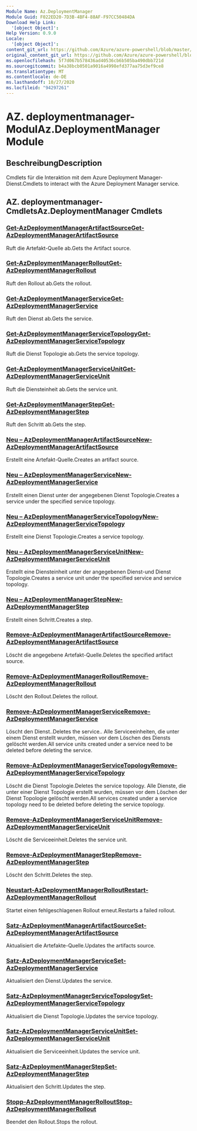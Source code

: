```yaml
---
Module Name: Az.DeploymentManager
Module Guid: F022ED20-7D3B-4BF4-88AF-F97CC50484DA
Download Help Link:
  '[object Object]': 
Help Version: 0.9.0
Locale:
  '[object Object]': 
content_git_url: https://github.com/Azure/azure-powershell/blob/master/src/DeploymentManager/DeploymentManager/help/Az.DeploymentManager.md
original_content_git_url: https://github.com/Azure/azure-powershell/blob/master/src/DeploymentManager/DeploymentManager/help/Az.DeploymentManager.md
ms.openlocfilehash: 5f7d067b578436ad40536cb6b505ba490dbb721d
ms.sourcegitcommit: b4a38bcb0501a9016a4998efd377aa75d3ef9ce8
ms.translationtype: MT
ms.contentlocale: de-DE
ms.lasthandoff: 10/27/2020
ms.locfileid: "94297261"
---
```

# <span data-ttu-id="c5e4e-101">AZ. deploymentmanager-Modul</span><span class="sxs-lookup"><span data-stu-id="c5e4e-101">Az.DeploymentManager Module</span></span>
## <span data-ttu-id="c5e4e-102">Beschreibung</span><span class="sxs-lookup"><span data-stu-id="c5e4e-102">Description</span></span>
<span data-ttu-id="c5e4e-103">Cmdlets für die Interaktion mit dem Azure Deployment Manager-Dienst.</span><span class="sxs-lookup"><span data-stu-id="c5e4e-103">Cmdlets to interact with the Azure Deployment Manager service.</span></span>

## <span data-ttu-id="c5e4e-104">AZ. deploymentmanager-Cmdlets</span><span class="sxs-lookup"><span data-stu-id="c5e4e-104">Az.DeploymentManager Cmdlets</span></span>
### [<span data-ttu-id="c5e4e-105">Get-AzDeploymentManagerArtifactSource</span><span class="sxs-lookup"><span data-stu-id="c5e4e-105">Get-AzDeploymentManagerArtifactSource</span></span>](Get-AzDeploymentManagerArtifactSource.md)
<span data-ttu-id="c5e4e-106">Ruft die Artefakt-Quelle ab.</span><span class="sxs-lookup"><span data-stu-id="c5e4e-106">Gets the Artifact source.</span></span>

### [<span data-ttu-id="c5e4e-107">Get-AzDeploymentManagerRollout</span><span class="sxs-lookup"><span data-stu-id="c5e4e-107">Get-AzDeploymentManagerRollout</span></span>](Get-AzDeploymentManagerRollout.md)
<span data-ttu-id="c5e4e-108">Ruft den Rollout ab.</span><span class="sxs-lookup"><span data-stu-id="c5e4e-108">Gets the rollout.</span></span>

### [<span data-ttu-id="c5e4e-109">Get-AzDeploymentManagerService</span><span class="sxs-lookup"><span data-stu-id="c5e4e-109">Get-AzDeploymentManagerService</span></span>](Get-AzDeploymentManagerService.md)
<span data-ttu-id="c5e4e-110">Ruft den Dienst ab.</span><span class="sxs-lookup"><span data-stu-id="c5e4e-110">Gets the service.</span></span>

### [<span data-ttu-id="c5e4e-111">Get-AzDeploymentManagerServiceTopology</span><span class="sxs-lookup"><span data-stu-id="c5e4e-111">Get-AzDeploymentManagerServiceTopology</span></span>](Get-AzDeploymentManagerServiceTopology.md)
<span data-ttu-id="c5e4e-112">Ruft die Dienst Topologie ab.</span><span class="sxs-lookup"><span data-stu-id="c5e4e-112">Gets the service topology.</span></span>

### [<span data-ttu-id="c5e4e-113">Get-AzDeploymentManagerServiceUnit</span><span class="sxs-lookup"><span data-stu-id="c5e4e-113">Get-AzDeploymentManagerServiceUnit</span></span>](Get-AzDeploymentManagerServiceUnit.md)
<span data-ttu-id="c5e4e-114">Ruft die Diensteinheit ab.</span><span class="sxs-lookup"><span data-stu-id="c5e4e-114">Gets the service unit.</span></span>

### [<span data-ttu-id="c5e4e-115">Get-AzDeploymentManagerStep</span><span class="sxs-lookup"><span data-stu-id="c5e4e-115">Get-AzDeploymentManagerStep</span></span>](Get-AzDeploymentManagerStep.md)
<span data-ttu-id="c5e4e-116">Ruft den Schritt ab.</span><span class="sxs-lookup"><span data-stu-id="c5e4e-116">Gets the step.</span></span>

### [<span data-ttu-id="c5e4e-117">Neu – AzDeploymentManagerArtifactSource</span><span class="sxs-lookup"><span data-stu-id="c5e4e-117">New-AzDeploymentManagerArtifactSource</span></span>](New-AzDeploymentManagerArtifactSource.md)
<span data-ttu-id="c5e4e-118">Erstellt eine Artefakt-Quelle.</span><span class="sxs-lookup"><span data-stu-id="c5e4e-118">Creates an artifact source.</span></span>

### [<span data-ttu-id="c5e4e-119">Neu – AzDeploymentManagerService</span><span class="sxs-lookup"><span data-stu-id="c5e4e-119">New-AzDeploymentManagerService</span></span>](New-AzDeploymentManagerService.md)
<span data-ttu-id="c5e4e-120">Erstellt einen Dienst unter der angegebenen Dienst Topologie.</span><span class="sxs-lookup"><span data-stu-id="c5e4e-120">Creates a service under the specified service topology.</span></span>

### [<span data-ttu-id="c5e4e-121">Neu – AzDeploymentManagerServiceTopology</span><span class="sxs-lookup"><span data-stu-id="c5e4e-121">New-AzDeploymentManagerServiceTopology</span></span>](New-AzDeploymentManagerServiceTopology.md)
<span data-ttu-id="c5e4e-122">Erstellt eine Dienst Topologie.</span><span class="sxs-lookup"><span data-stu-id="c5e4e-122">Creates a service topology.</span></span>

### [<span data-ttu-id="c5e4e-123">Neu – AzDeploymentManagerServiceUnit</span><span class="sxs-lookup"><span data-stu-id="c5e4e-123">New-AzDeploymentManagerServiceUnit</span></span>](New-AzDeploymentManagerServiceUnit.md)
<span data-ttu-id="c5e4e-124">Erstellt eine Diensteinheit unter der angegebenen Dienst-und Dienst Topologie.</span><span class="sxs-lookup"><span data-stu-id="c5e4e-124">Creates a service unit under the specified service and service topology.</span></span>

### [<span data-ttu-id="c5e4e-125">Neu – AzDeploymentManagerStep</span><span class="sxs-lookup"><span data-stu-id="c5e4e-125">New-AzDeploymentManagerStep</span></span>](New-AzDeploymentManagerStep.md)
<span data-ttu-id="c5e4e-126">Erstellt einen Schritt.</span><span class="sxs-lookup"><span data-stu-id="c5e4e-126">Creates a step.</span></span>

### [<span data-ttu-id="c5e4e-127">Remove-AzDeploymentManagerArtifactSource</span><span class="sxs-lookup"><span data-stu-id="c5e4e-127">Remove-AzDeploymentManagerArtifactSource</span></span>](Remove-AzDeploymentManagerArtifactSource.md)
<span data-ttu-id="c5e4e-128">Löscht die angegebene Artefakt-Quelle.</span><span class="sxs-lookup"><span data-stu-id="c5e4e-128">Deletes the specified artifact source.</span></span>

### [<span data-ttu-id="c5e4e-129">Remove-AzDeploymentManagerRollout</span><span class="sxs-lookup"><span data-stu-id="c5e4e-129">Remove-AzDeploymentManagerRollout</span></span>](Remove-AzDeploymentManagerRollout.md)
<span data-ttu-id="c5e4e-130">Löscht den Rollout.</span><span class="sxs-lookup"><span data-stu-id="c5e4e-130">Deletes the rollout.</span></span>

### [<span data-ttu-id="c5e4e-131">Remove-AzDeploymentManagerService</span><span class="sxs-lookup"><span data-stu-id="c5e4e-131">Remove-AzDeploymentManagerService</span></span>](Remove-AzDeploymentManagerService.md)
<span data-ttu-id="c5e4e-132">Löscht den Dienst..</span><span class="sxs-lookup"><span data-stu-id="c5e4e-132">Deletes the service..</span></span> <span data-ttu-id="c5e4e-133">Alle Serviceeinheiten, die unter einem Dienst erstellt wurden, müssen vor dem Löschen des Diensts gelöscht werden.</span><span class="sxs-lookup"><span data-stu-id="c5e4e-133">All service units created under a service need to be deleted before deleting the service.</span></span>

### [<span data-ttu-id="c5e4e-134">Remove-AzDeploymentManagerServiceTopology</span><span class="sxs-lookup"><span data-stu-id="c5e4e-134">Remove-AzDeploymentManagerServiceTopology</span></span>](Remove-AzDeploymentManagerServiceTopology.md)
<span data-ttu-id="c5e4e-135">Löscht die Dienst Topologie.</span><span class="sxs-lookup"><span data-stu-id="c5e4e-135">Deletes the service topology.</span></span> <span data-ttu-id="c5e4e-136">Alle Dienste, die unter einer Dienst Topologie erstellt wurden, müssen vor dem Löschen der Dienst Topologie gelöscht werden.</span><span class="sxs-lookup"><span data-stu-id="c5e4e-136">All services created under a service topology need to be deleted before deleting the service topology.</span></span>

### [<span data-ttu-id="c5e4e-137">Remove-AzDeploymentManagerServiceUnit</span><span class="sxs-lookup"><span data-stu-id="c5e4e-137">Remove-AzDeploymentManagerServiceUnit</span></span>](Remove-AzDeploymentManagerServiceUnit.md)
<span data-ttu-id="c5e4e-138">Löscht die Serviceeinheit.</span><span class="sxs-lookup"><span data-stu-id="c5e4e-138">Deletes the service unit.</span></span>

### [<span data-ttu-id="c5e4e-139">Remove-AzDeploymentManagerStep</span><span class="sxs-lookup"><span data-stu-id="c5e4e-139">Remove-AzDeploymentManagerStep</span></span>](Remove-AzDeploymentManagerStep.md)
<span data-ttu-id="c5e4e-140">Löscht den Schritt.</span><span class="sxs-lookup"><span data-stu-id="c5e4e-140">Deletes the step.</span></span>

### [<span data-ttu-id="c5e4e-141">Neustart-AzDeploymentManagerRollout</span><span class="sxs-lookup"><span data-stu-id="c5e4e-141">Restart-AzDeploymentManagerRollout</span></span>](Restart-AzDeploymentManagerRollout.md)
<span data-ttu-id="c5e4e-142">Startet einen fehlgeschlagenen Rollout erneut.</span><span class="sxs-lookup"><span data-stu-id="c5e4e-142">Restarts a failed rollout.</span></span>

### [<span data-ttu-id="c5e4e-143">Satz-AzDeploymentManagerArtifactSource</span><span class="sxs-lookup"><span data-stu-id="c5e4e-143">Set-AzDeploymentManagerArtifactSource</span></span>](Set-AzDeploymentManagerArtifactSource.md)
<span data-ttu-id="c5e4e-144">Aktualisiert die Artefakte-Quelle.</span><span class="sxs-lookup"><span data-stu-id="c5e4e-144">Updates the artifacts source.</span></span>

### [<span data-ttu-id="c5e4e-145">Satz-AzDeploymentManagerService</span><span class="sxs-lookup"><span data-stu-id="c5e4e-145">Set-AzDeploymentManagerService</span></span>](Set-AzDeploymentManagerService.md)
<span data-ttu-id="c5e4e-146">Aktualisiert den Dienst.</span><span class="sxs-lookup"><span data-stu-id="c5e4e-146">Updates the service.</span></span>

### [<span data-ttu-id="c5e4e-147">Satz-AzDeploymentManagerServiceTopology</span><span class="sxs-lookup"><span data-stu-id="c5e4e-147">Set-AzDeploymentManagerServiceTopology</span></span>](Set-AzDeploymentManagerServiceTopology.md)
<span data-ttu-id="c5e4e-148">Aktualisiert die Dienst Topologie.</span><span class="sxs-lookup"><span data-stu-id="c5e4e-148">Updates the service topology.</span></span>

### [<span data-ttu-id="c5e4e-149">Satz-AzDeploymentManagerServiceUnit</span><span class="sxs-lookup"><span data-stu-id="c5e4e-149">Set-AzDeploymentManagerServiceUnit</span></span>](Set-AzDeploymentManagerServiceUnit.md)
<span data-ttu-id="c5e4e-150">Aktualisiert die Serviceeinheit.</span><span class="sxs-lookup"><span data-stu-id="c5e4e-150">Updates the service unit.</span></span>

### [<span data-ttu-id="c5e4e-151">Satz-AzDeploymentManagerStep</span><span class="sxs-lookup"><span data-stu-id="c5e4e-151">Set-AzDeploymentManagerStep</span></span>](Set-AzDeploymentManagerStep.md)
<span data-ttu-id="c5e4e-152">Aktualisiert den Schritt.</span><span class="sxs-lookup"><span data-stu-id="c5e4e-152">Updates the step.</span></span>

### [<span data-ttu-id="c5e4e-153">Stopp-AzDeploymentManagerRollout</span><span class="sxs-lookup"><span data-stu-id="c5e4e-153">Stop-AzDeploymentManagerRollout</span></span>](Stop-AzDeploymentManagerRollout.md)
<span data-ttu-id="c5e4e-154">Beendet den Rollout.</span><span class="sxs-lookup"><span data-stu-id="c5e4e-154">Stops the rollout.</span></span>

